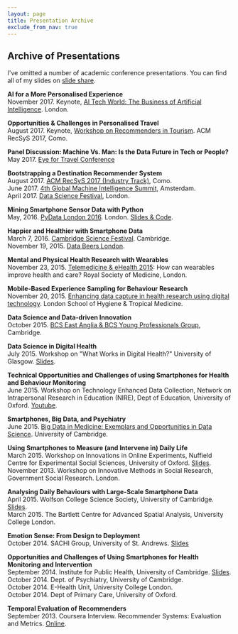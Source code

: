 ```yaml
---
layout: page
title: Presentation Archive
exclude_from_nav: true
---
```


## Archive of Presentations

I've omitted a number of academic conference presentations. You can find all of my slides on [slide share](https://www.slideshare.net/neal.lathia/presentations).

**AI for a More Personalised Experience**
<br />November 2017. Keynote, [AI Tech World: The Business of Artificial Intelligence](http://www.aitechworld.net/). London. 

**Opportunities & Challenges in Personalised Travel**
<br />August 2017. Keynote, [Workshop on Recommenders in Tourism](https://recsys.acm.org/recsys17/rectour/). ACM RecSyS 2017, Como.

**Panel Discussion: Machine Vs. Man: Is the Data Future in Tech or People?**
<br />May 2017. [Eye for Travel Conference](https://www.eyefortravel.com/distribution-strategies/video-only/panel-discussion-machine-vs-man-data-future-tech-or-people)

**Bootstrapping a Destination Recommender System**
<br />August 2017. [ACM RecSyS 2017 (Industry Track)](https://recsys.acm.org/recsys17/), Como.
<br />June 2017. [4th Global Machine Intelligence Summit](https://www.re-work.co/events/machine-intelligence-summit-amsterdam-2017), Amsterdam.
<br />April 2017. [Data Science Festival](https://www.meetup.com/Data-Science-Festival-London/events/238489850/), London. 

**Mining Smartphone Sensor Data with Python**
<br />May, 2016. [PyData London 2016](http://pydata.org/london2016/schedule/presentation/40/). London. [Slides & Code](https://github.com/nlathia/pydata_2016).

**Happier and Healthier with Smartphone Data**
<br />March 7, 2016. [Cambridge Science Festival](http://www.sciencefestival.cam.ac.uk/events/happier-and-healthier-smartphone-data). Cambridge.
<br />November 19, 2015. [Data Beers London](http://databeersldn.tumblr.com/post/131559144373/1st-meetup-november-19th-2015-1830-city).

**Mental and Physical Health Research with Wearables**
<br />November 23, 2015. [Telemedicine & eHealth 2015](https://www.rsm.ac.uk/events/events-listing/2015-2016/sections/telemedicine-ehealth-section/teg01-telemedicine-ehealth-2015-wearables-and-the-caring-home.aspx): How can wearables improve health and care? Royal Society of Medicine, London.

**Mobile-Based Experience Sampling for Behaviour Research**
<br />November 20, 2015. [Enhancing data capture in health research using digital technology](http://www.eventbrite.co.uk/e/enhancing-data-capture-in-health-research-using-digital-technology-registration-19329197149). London School of Hygiene & Tropical Medicine.

**Data Science and Data-driven Innovation**
<br />October 2015. [BCS East Anglia & BCS Young Professionals Group](http://www.bcs.org/content/conEvent/9758), Cambridge.

**Data Science in Digital Health**
<br />July 2015. Workshop on "What Works in Digital Health?" University of Glasgow. [Slides](http://www.slideshare.net/neal.lathia/data-science-in-digital-health).

**Technical Opportunities and Challenges of using Smartphones for Health and Behaviour Monitoring**
<br />June 2015. Workshop on Technology Enhanced Data Collection, Network on Intrapersonal Research in Education (NIRE), Dept of Education, University of Oxford. [Youtube](https://www.youtube.com/watch?v=xJoDs1muzS8).

**Smartphones, Big Data, and Psychiatry**
<br />June 2015. [Big Data in Medicine: Exemplars and Opportunities in Data Science](http://www.bigdata.cam.ac.uk/events/events-archive/big-data-in-medicine). University of Cambridge.

**Using Smartphones to Measure (and Intervene in) Daily Life**
<br />March 2015. Workshop on Innovations in Online Experiments, Nuffield Centre for Experimental Social Sciences, University of Oxford. [Slides](http://www.slideshare.net/neal.lathia/cess-lathia).
<br />November 2013. Workshop on Innovative Methods in Social Research, Government Social Research. London.

**Analysing Daily Behaviours with Large-Scale Smartphone Data**
<br />April 2015. Wolfson College Science Society, University of Cambridge. [Slides](http://www.slideshare.net/neal.lathia/analysing-daily-behaviours-with-largescale-smartphone-data).
<br />March 2015. The Bartlett Centre for Advanced Spatial Analysis, University College London.

**Emotion Sense: From Design to Deployment**
<br />October 2014. SACHI Group, University of St. Andrews. [Slides](http://www.slideshare.net/neal.lathia/emotion-sense-from-design-to-deployment)

**Opportunities and Challenges of Using Smartphones for Health Monitoring and Intervention**
<br />September 2014. Institute for Public Health, University of Cambridge. [Slides](http://www.slideshare.net/neal.lathia/talk-40213834).
<br />October 2014. Dept. of Psychiatry, University of Cambridge.
<br />October 2014. E-Health Unit, University College London.
<br />October 2014. Dept of Primary Care, University of Oxford. 

**Temporal Evaluation of Recommenders**
<br />September 2013. Coursera Interview. Recommender Systems: Evaluation and Metrics. [Online](https://www.coursera.org/learn/recommender-metrics/lecture/twHNp/temporal-evaluation-of-recommenders-interview-with-neal-lathia).

				
